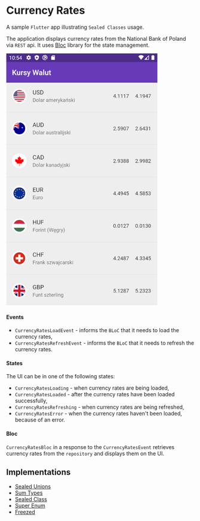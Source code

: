 # Currency Rates

A sample `Flutter` app illustrating `Sealed Classes` usage. 

The application displays currency rates from the National Bank of Poland via `REST` api. It uses [Bloc](https://github.com/felangel/bloc/) library for the state management.

![Currency Rates](/screenshots/currency-rates.png "Currency Rates")

#### Events

- `CurrencyRatesLoadEvent` - informs the `BLoC` that it needs to load the currency rates,
- `CurrencyRatesRefreshEvent` - informs the `BLoC` that it needs to refresh the currency rates.

#### States

The UI can be in one of the following states:

- `CurrencyRatesLoading` - when currency rates are being loaded,
- `CurrencyRatesLoaded` - after the currency rates have been loaded successfully,
- `CurrencyRatesRefreshing` - when currency rates are being refreshed,
- `CurrencyRatesError` - when the currency rates haven't been loaded, because of an error.

#### Bloc

`CurrencyRatesBloc` in a response to the `CurrencyRatesEvent` retrieves currency rates from the `repository` and displays them on the UI.

## Implementations

- [Sealed Unions](https://github.com/klisiewicz/currency-rates/tree/sealed-unions/README.md)
- [Sum Types](https://github.com/klisiewicz/currency-rates/tree/sum-types/README.md)
- [Sealed Class](https://github.com/klisiewicz/currency-rates/tree/sealed-class/README.md)
- [Super Enum](https://github.com/klisiewicz/currency-rates/tree/super-enum/README.md)
- [Freezed](https://github.com/klisiewicz/currency-rates/tree/freezed/README.md)
